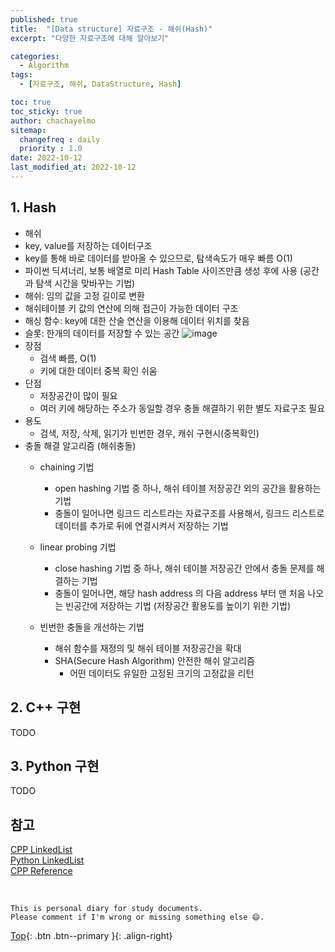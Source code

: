 ```yaml
---
published: true
title:  "[Data structure] 자료구조 - 해쉬(Hash)"
excerpt: "다양한 자료구조에 대해 알아보기"

categories:
  - Algorithm
tags:
  - [자료구조, 해쉬, DataStructure, Hash]

toc: true
toc_sticky: true
author: chachayelmo
sitemap:
  changefreq : daily
  priority : 1.0
date: 2022-10-12
last_modified_at: 2022-10-12
---
```


## 1. Hash

- 해쉬
- key, value를 저장하는 데이터구조
- key를 통해 바로 데이터를 받아올 수 있으므로, 탐색속도가 매우 빠름 O(1)
- 파이썬 딕셔너리, 보통 배열로 미리 Hash Table 사이즈만큼 생성 후에 사용 (공간과 탐색 시간을 맞바꾸는 기법)
- 해쉬: 임의 값을 고정 길이로 변환
- 해쉬테이블 키 값의 연산에 의해 접근이 가능한 데이터 구조
- 해싱 함수: key에 대한 산술 연산을 이용해 데이터 위치를 찾음
- 슬롯: 한개의 데이터를 저장할 수 있는 공간
![image](https://user-images.githubusercontent.com/23397039/194878598-f8427961-c24f-4771-9a2d-22201fb0a3e2.png)
- 장점
    - 검색 빠름, O(1)
    - 키에 대한 데이터 중복 확인 쉬움
- 단점
    - 저장공간이 많이 필요
    - 여러 키에 해당하는 주소가 동일할 경우 충돌 해결하기 위한 별도 자료구조 필요
- 용도
    - 검색, 저장, 삭제, 읽기가 빈번한 경우, 캐쉬 구현시(중복확인)
- 충돌 해결 알고리즘 (해쉬충돌)
    - chaining 기법
        - open hashing 기법 중 하나, 해쉬 테이블 저장공간 외의 공간을 활용하는 기법
        - 충돌이 일어나면 링크드 리스트라는 자료구조를 사용해서, 링크드 리스트로 데이터를 추가로 뒤에 연결시켜서 저장하는 기법
        
    - linear probing 기법
        - close hashing 기법 중 하나, 해쉬 테이블 저장공간 안에서 충돌 문제를 해결하는 기법
        - 충돌이 일어나면, 해당 hash address 의 다음 address 부터 맨 처음 나오는 빈공간에 저장하는 기법 (저장공간 활용도를 높이기 위한 기법)
    
    - 빈번한 충돌을 개선하는 기법
        - 해쉬 함수를 재정의 및 해쉬 테이블 저장공간을 확대
        - SHA(Secure Hash Algorithm) 안전한 해쉬 알고리즘
            - 어떤 데이터도 유일한 고정된 크기의 고정값을 리턴

## 2. C++ 구현
TODO

## 3. Python 구현
TODO


## 참고
[CPP LinkedList](https://velog.io/@alslahdk/C-STL-linked-list)  
[Python LinkedList](https://www.educative.io/answers/how-to-create-a-linked-list-in-python)  
[CPP Reference](https://en.cppreference.com/w/cpp/utility/hash)

<br>

    This is personal diary for study documents.
    Please comment if I'm wrong or missing something else 😄. 

[Top](#){: .btn .btn--primary }{: .align-right}